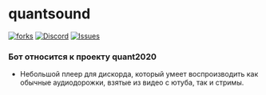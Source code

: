 # quantsound  
[![forks](https://img.shields.io/github/forks/GRTUBORG/quantprod)](https://github.com/GRTUBORG/quantprod/network/members)
[![Discord](https://img.shields.io/discord/526097247285280768)](https://discord.gg/rjMDwaB)
[![Issues](https://img.shields.io/bitbucket/issues/GRTUBORG/quantprod)](https://github.com/GRTUBORG/quantprod/issues)  

### Бот относится к проекту quant2020  
* Небольшой плеер для дискорда, который умеет воспроизводить как обычные аудиодорожки, взятые из видео с ютуба, так и стримы.
